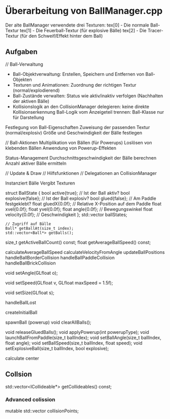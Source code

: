 # Überarbeitung von BallManager.cpp

Der alte BallManager verwendete drei Texturen:
tex[0] - Die normale Ball-Textur
tex[1] - Die Feuerball-Textur (für explosive Bälle)
tex[2] - Die Tracer-Textur (für den Schweif/Effekt hinter dem Ball)

## Aufgaben

// Ball-Verwaltung

- Ball-Objektverwaltung: Erstellen, Speichern und Entfernen von Ball-Objekten
- Texturen und Animationen: Zuordnung der richtigen Textur (normal/explodierend)
- Ball-Zustände verwalten: Status wie aktiv/inaktiv verfolgen (Nachhalten der aktiven Bälle)
- Kollisionslogik an den CollisionManager delegieren: keine direkte Kollisionserkennung
  Ball-Logik vom Anzeigeteil trennen: Ball-Klasse nur für Darstellung

Festlegung von Ball-Eigenschaften
Zuweisung der passenden Textur (normal/explosiv)
Größe und Geschwindigkeit der Bälle festlegen

// Ball-Aktionen
Multiplikation von Bällen (für Powerups)
Loslösen von klebenden Bällen
Anwendung von Powerup-Effekten

Status-Management
Durchschnittsgeschwindigkeit der Bälle berechnen
Anzahl aktiver Bälle ermitteln

// Update & Draw
// Hilfsfunktionen
// Delegationen an CollisionManager

Instanziert Bälle
Vergibt Texturen

struct BallState {
bool active{true}; // Ist der Ball aktiv?
bool explosive{false}; // Ist der Ball explosiv?
bool glued{false}; // Am Paddle festgeklebt?
float gluedX{0.0f}; // Relative X-Position auf dem Paddle
float xvel{0.0f};
float yvel{0.0f};
float angle{0.0f}; // Bewegungswinkel
float velocity{0.0f}; // Geschwindigkeit
};
std::vector<BallState> ballStates;

    // Zugriff auf Bälle
    Ball* getBallAt(size_t index);
    std::vector<Ball*> getBalls();

size_t getActiveBallCount() const;
float getAverageBallSpeed() const;

calculateAverageBallSpeed
calculateVelocityFromAngle
updateBallPositions
handleBallBorderCollision
handleBallPaddleCollision
handleBallBrickCollision

void setAngle(GLfloat o);

void setSpeed(GLfloat v, GLfloat maxSpeed = 1.5f);

void setSize(GLfloat s);

handleBallLost

createInitialBall

spawnBall (powerup)
void clearAllBalls();

void releaseGluedBalls();
void applyPowerup(int powerupType);
void launchBallFromPaddle(size_t ballIndex);
void setBallAngle(size_t ballIndex, float angle);
void setBallSpeed(size_t ballIndex, float speed);
void setExplosiveBall(size_t ballIndex, bool explosive);

calculate center

## Collsion

std::vector<ICollideable*> getCollideables() const;

### Advanced colission

mutable std::vector<float> collisionPoints;

